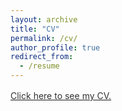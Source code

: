 ```yaml
---
layout: archive
title: "CV"
permalink: /cv/
author_profile: true
redirect_from:
  - /resume
---
```



<u><a style="line-height: 1.5;" href="tolgabenzer.github.io/files/tolga_benzer_cv_git.pdf"><span style="color: #333333;"><span>Click here to see my CV.</span></span></a></u>
